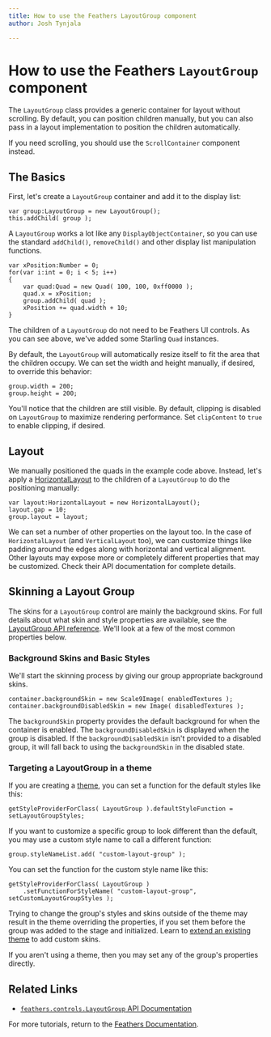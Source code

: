 ```yaml
---
title: How to use the Feathers LayoutGroup component  
author: Josh Tynjala

---
```

# How to use the Feathers `LayoutGroup` component

The `LayoutGroup` class provides a generic container for layout without scrolling. By default, you can position children manually, but you can also pass in a layout implementation to position the children automatically.

If you need scrolling, you should use the `ScrollContainer` component instead.

## The Basics

First, let's create a `LayoutGroup` container and add it to the display list:

``` code
var group:LayoutGroup = new LayoutGroup();
this.addChild( group );
```

A `LayoutGroup` works a lot like any `DisplayObjectContainer`, so you can use the standard `addChild()`, `removeChild()` and other display list manipulation functions.

``` code
var xPosition:Number = 0;
for(var i:int = 0; i < 5; i++)
{
    var quad:Quad = new Quad( 100, 100, 0xff0000 );
    quad.x = xPosition;
    group.addChild( quad );
    xPosition += quad.width + 10;
}
```

The children of a `LayoutGroup` do not need to be Feathers UI controls. As you can see above, we've added some Starling `Quad` instances.

By default, the `LayoutGroup` will automatically resize itself to fit the area that the children occupy. We can set the width and height manually, if desired, to override this behavior:

``` code
group.width = 200;
group.height = 200;
```

You'll notice that the children are still visible. By default, clipping is disabled on `LayoutGroup` to maximize rendering performance. Set `clipContent` to `true` to enable clipping, if desired.

## Layout

We manually positioned the quads in the example code above. Instead, let's apply a [HorizontalLayout](../api-reference/feathers/layout/HorizontalLayout.html) to the children of a `LayoutGroup` to do the positioning manually:

``` code
var layout:HorizontalLayout = new HorizontalLayout();
layout.gap = 10;
group.layout = layout;
```

We can set a number of other properties on the layout too. In the case of `HorizontalLayout` (and `VerticalLayout` too), we can customize things like padding around the edges along with horizontal and vertical alignment. Other layouts may expose more or completely different properties that may be customized. Check their API documentation for complete details.

## Skinning a Layout Group

The skins for a `LayoutGroup` control are mainly the background skins. For full details about what skin and style properties are available, see the [LayoutGroup API reference](../api-reference/feathers/controls/LayoutGroup.html). We'll look at a few of the most common properties below.

### Background Skins and Basic Styles

We'll start the skinning process by giving our group appropriate background skins.

``` code
container.backgroundSkin = new Scale9Image( enabledTextures );
container.backgroundDisabledSkin = new Image( disabledTextures );
```

The `backgroundSkin` property provides the default background for when the container is enabled. The `backgroundDisabledSkin` is displayed when the group is disabled. If the `backgroundDisabledSkin` isn't provided to a disabled group, it will fall back to using the `backgroundSkin` in the disabled state.

### Targeting a LayoutGroup in a theme

If you are creating a [theme](themes.html), you can set a function for the default styles like this:

``` code
getStyleProviderForClass( LayoutGroup ).defaultStyleFunction = setLayoutGroupStyles;
```

If you want to customize a specific group to look different than the default, you may use a custom style name to call a different function:

``` code
group.styleNameList.add( "custom-layout-group" );
```

You can set the function for the custom style name like this:

``` code
getStyleProviderForClass( LayoutGroup )
    .setFunctionForStyleName( "custom-layout-group", setCustomLayoutGroupStyles );
```

Trying to change the group's styles and skins outside of the theme may result in the theme overriding the properties, if you set them before the group was added to the stage and initialized. Learn to [extend an existing theme](extending-themes.html) to add custom skins.

If you aren't using a theme, then you may set any of the group's properties directly.

## Related Links

-   [`feathers.controls.LayoutGroup` API Documentation](../api-reference/feathers/controls/LayoutGroup.html)

For more tutorials, return to the [Feathers Documentation](index.html).



